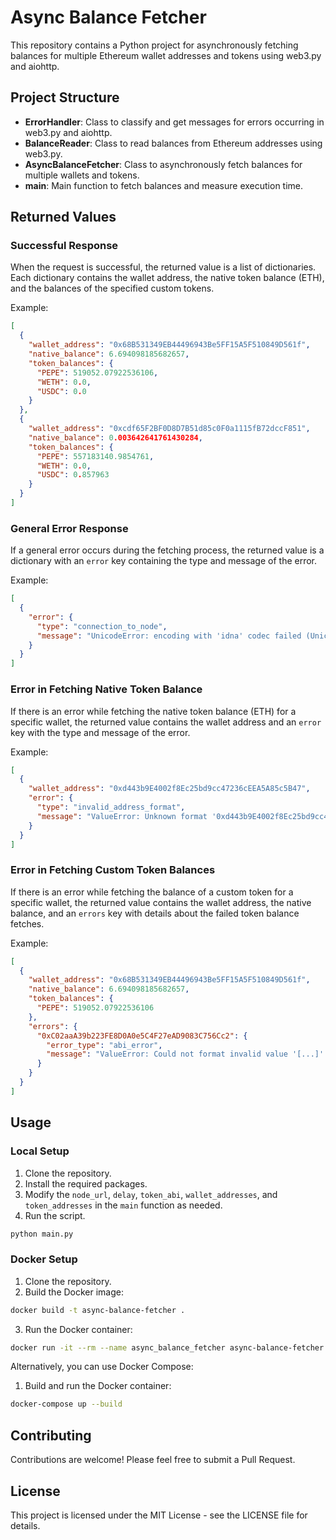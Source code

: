 
# Async Balance Fetcher

This repository contains a Python project for asynchronously fetching balances for multiple Ethereum wallet addresses and tokens using web3.py and aiohttp.

## Project Structure

- **ErrorHandler**: Class to classify and get messages for errors occurring in web3.py and aiohttp.
- **BalanceReader**: Class to read balances from Ethereum addresses using web3.py.
- **AsyncBalanceFetcher**: Class to asynchronously fetch balances for multiple wallets and tokens.
- **main**: Main function to fetch balances and measure execution time.

## Returned Values

### Successful Response

When the request is successful, the returned value is a list of dictionaries. Each dictionary contains the wallet address, the native token balance (ETH), and the balances of the specified custom tokens.

Example:
```json
[
  {
    "wallet_address": "0x68B531349EB44496943Be5FF15A5F510849D561f",
    "native_balance": 6.694098185682657,
    "token_balances": {
      "PEPE": 519052.07922536106,
      "WETH": 0.0,
      "USDC": 0.0
    }
  },
  {
    "wallet_address": "0xcdf65F2BF0D8D7B51d85c0F0a1115fB72dccF851",
    "native_balance": 0.003642641761430284,
    "token_balances": {
      "PEPE": 557183140.9854761,
      "WETH": 0.0,
      "USDC": 0.857963
    }
  }
]
```

### General Error Response

If a general error occurs during the fetching process, the returned value is a dictionary with an `error` key containing the type and message of the error.

Example:
```json
[
  {
    "error": {
      "type": "connection_to_node",
      "message": "UnicodeError: encoding with 'idna' codec failed (UnicodeError: label empty or too long)"
    }
  }
]
```

### Error in Fetching Native Token Balance

If there is an error while fetching the native token balance (ETH) for a specific wallet, the returned value contains the wallet address and an `error` key with the type and message of the error.

Example:
```json
[
  {
    "wallet_address": "0xd443b9E4002f8Ec25bd9cc47236cEEA5A85c5B47",
    "error": {
      "type": "invalid_address_format",
      "message": "ValueError: Unknown format '0xd443b9E4002f8Ec25bd9cc47236cEEA5A85c5B47', attempted to normalize to '0xd443b9e4002f8ec25bd9cc47236ceea5a85c5b47'"
    }
  }
]
```

### Error in Fetching Custom Token Balances

If there is an error while fetching the balance of a custom token for a specific wallet, the returned value contains the wallet address, the native balance, and an `errors` key with details about the failed token balance fetches.

Example:
```json
[
  {
    "wallet_address": "0x68B531349EB44496943Be5FF15A5F510849D561f",
    "native_balance": 6.694098185682657,
    "token_balances": {
      "PEPE": 519052.07922536106
    },
    "errors": {
      "0xC02aaA39b223FE8D0A0e5C4F27eAD9083C756Cc2": {
        "error_type": "abi_error",
        "message": "ValueError: Could not format invalid value '[...]' as field 'abi'"
      }
    }
  }
]
```

## Usage

### Local Setup

1. Clone the repository.
2. Install the required packages.
3. Modify the `node_url`, `delay`, `token_abi`, `wallet_addresses`, and `token_addresses` in the `main` function as needed.
4. Run the script.

```bash
python main.py
```

### Docker Setup

1. Clone the repository.
2. Build the Docker image:

```bash
docker build -t async-balance-fetcher .
```

3. Run the Docker container:

```bash
docker run -it --rm --name async_balance_fetcher async-balance-fetcher
```

Alternatively, you can use Docker Compose:

1. Build and run the Docker container:

```bash
docker-compose up --build
```

## Contributing

Contributions are welcome! Please feel free to submit a Pull Request.

## License

This project is licensed under the MIT License - see the LICENSE file for details.
